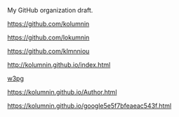 My GitHub organization draft.

https://github.com/kolumnin

https://github.com/lokumnin

https://github.com/klmnniou

http://kolumnin.github.io/index.html

<a href="http://kolumnin.github.io/w3egPge1.html">w3pg</a>

https://kolumnin.github.io/Author.html

https://kolumnin.github.io/google5e5f7bfeaeac543f.html
